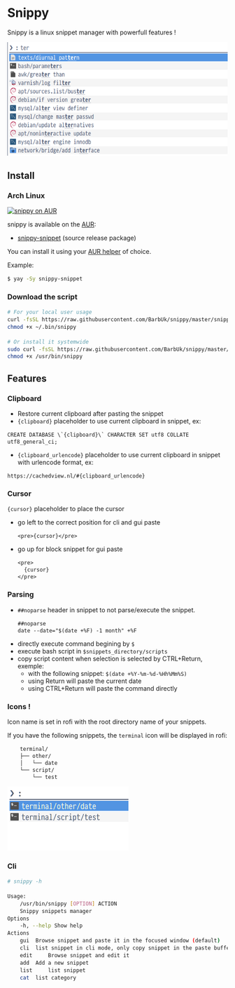 # Snippy

Snippy is a linux snippet manager with powerfull features !

![snippy](img/snippy.png)

## Install

### Arch Linux
[![snippy on AUR](https://img.shields.io/aur/version/snippy-snippet?label=snippy-snippet)](https://aur.archlinux.org/packages/snippy-snippet/)

snippy is available on the [AUR](https://wiki.archlinux.org/index.php/Arch_User_Repository):
- [snippy-snippet](https://aur.archlinux.org/packages/snippy-snippet/) (source release package)

You can install it using your [AUR helper](https://wiki.archlinux.org/index.php/AUR_helpers) of choice.

Example:
```bash
$ yay -Sy snippy-snippet
```

### Download the script

```bash
# For your local user usage
curl -fsSL https://raw.githubusercontent.com/BarbUk/snippy/master/snippy --create-dirs --output ~/.bin/snippy
chmod +x ~/.bin/snippy

# Or install it systemwide
sudo curl -fsSL https://raw.githubusercontent.com/BarbUk/snippy/master/snippy --output /usr/bin/snippy
chmod +x /usr/bin/snippy
```

## Features

### Clipboard

* Restore current clipboard after pasting the snippet
* `{clipboard}` placeholder to use current clipboard in snippet, ex:
```
CREATE DATABASE \`{clipboard}\` CHARACTER SET utf8 COLLATE utf8_general_ci;
```
* `{clipboard_urlencode}` placeholder to use current clipboard in snippet with urlencode format, ex:
```
https://cachedview.nl/#{clipboard_urlencode}
```

### Cursor

`{cursor}` placeholder to place the cursor

* go left to the correct position for cli and gui paste
  ```
  <pre>{cursor}</pre>
  ```

* go up for block snippet for gui paste
  ```
  <pre>
    {cursor}
  </pre>
  ```

### Parsing
* `##noparse` header in snippet to not parse/execute the snippet.
    ```
    ##noparse
    date --date="$(date +%F) -1 month" +%F
    ```
* directly execute command begining by `$`
* execute bash script in `$snippets_directory/scripts`
* copy script content when selection is selected by CTRL+Return, exemple:
  - with the following snippet: `$(date +%Y-%m-%d-%Hh%Mm%S)`
  - using Return will paste the current date
  - using CTRL+Return will paste the command directly
  
### Icons !

Icon name is set in rofi with the root directory name of your snippets.

If you have the following snippets, the `terminal` icon will be displayed in rofi:
```
    terminal/
    ├── other/
    │   └── date
    └── script/
        └── test
```

![icons](img/icons.png)

### Cli

```bash
# snippy -h

Usage:
	/usr/bin/snippy [OPTION] ACTION
	Snippy snippets manager
Options
	-h, --help Show help
Actions
	gui	 Browse snippet and paste it in the focused window (default)
	cli	 list snippet in cli mode, only copy snippet in the paste buffer
	edit	 Browse snippet and edit it
	add	 Add a new snippet
	list	 list snippet
	cat	 list category
```
